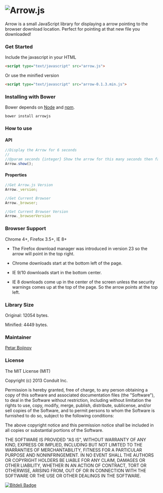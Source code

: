 ![Arrow.js](http://storage.conduit.com/arrowjs/arrowjs.png)
===

Arrow is a small JavaScript library for displaying a arrow pointing to the browser download location. Perfect for pointing at that new file you downloaded!

### Get Started

Include the javascript in your HTML

```html
<script type="text/javascript" src="arrow.js">
```

Or use the minified version

```html
<script type="text/javascript" src="arrow-0.1.3.min.js">
```

### Installing with Bower

Bower depends on [Node](http://nodejs.org/) and [npm](http://npmjs.org/). 

    bower install arrowjs

### How to use

#### API

```javascript
//Display the Arrow for 6 seconds
//
//@param seconds {integer} Show the arrow for this many seconds then fade out. It is optional
Arrow.show();
```

#### Properties

```javascript
//Get Arrow.js Version
Arrow._version;

//Get Current Browser
Arrow._browser;

//Get Current Browser Version
Arrow._browserVersion 
```

### Browser Support

Chrome 4+, Firefox 3.5+, IE 8+

* The Firefox download manager was introduced in version 23 so the arrow will point in the top right.

* Chrome downloads start at the bottom left of the page.

* IE 9/10 downloads start in the bottom center.

* IE 8 downloads come up in the center of the screen unless the security warnings comes up at the top of the page. So the arrow points at the top left.


### Library Size

Original: 12054 bytes.

Minified: 4449 bytes.

### Maintainer

[Petar Bojinov](https://github.com/pbojinov)

### License

The MIT License (MIT)

Copyright (c) 2013 Conduit Inc.

Permission is hereby granted, free of charge, to any person obtaining a copy of
this software and associated documentation files (the "Software"), to deal in
the Software without restriction, including without limitation the rights to
use, copy, modify, merge, publish, distribute, sublicense, and/or sell copies of
the Software, and to permit persons to whom the Software is furnished to do so,
subject to the following conditions:

The above copyright notice and this permission notice shall be included in all
copies or substantial portions of the Software.

THE SOFTWARE IS PROVIDED "AS IS", WITHOUT WARRANTY OF ANY KIND, EXPRESS OR
IMPLIED, INCLUDING BUT NOT LIMITED TO THE WARRANTIES OF MERCHANTABILITY, FITNESS
FOR A PARTICULAR PURPOSE AND NONINFRINGEMENT. IN NO EVENT SHALL THE AUTHORS OR
COPYRIGHT HOLDERS BE LIABLE FOR ANY CLAIM, DAMAGES OR OTHER LIABILITY, WHETHER
IN AN ACTION OF CONTRACT, TORT OR OTHERWISE, ARISING FROM, OUT OF OR IN
CONNECTION WITH THE SOFTWARE OR THE USE OR OTHER DEALINGS IN THE SOFTWARE.


[![Bitdeli Badge](https://d2weczhvl823v0.cloudfront.net/ConduitInc/arrowjs/trend.png)](https://bitdeli.com/free "Bitdeli Badge")

